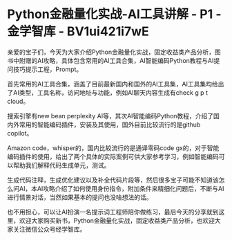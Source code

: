 # Python金融量化实战-AI工具讲解 - P1 - 金学智库 - BV1ui421i7wE

亲爱的宝子们，今天为大家介绍Python金融量化实战，固定收益类产品分析，图书中附赠的AI攻略，具体包含常用的AI工具合集，AI智能编码Python教程与AI提问技巧提示工程，Prompt。

首先常用的AI工具合集，涵盖了目前最新国内和国外的AI工具集，AI工具集均给出了AI类型，工具名称，访问地址与功能，例如AI聊天内容生成有check g p t cloud。

搜索引擎有new bean perplexity AI等，其次AI智能编码Python教程，介绍了国内外常用的智能编码插件，安装及其使用，国外目前比较流行的是github copilot。

Amazon code，whisper的，国内比较流行的是通译零码code gx的，对于智能编码插件的使用，给出了两个具体的实际案例可供大家参考学习，例如智能编码可以帮助我们解释代码生成单元，测试。

生成代码注释，生成优化建议以及补全代码片段等，然后很多宝子可能不知道该怎么问AI，本AI攻略介绍了如何使用身份指令，附加条件来精细化问题后，不断与AI进行情景对话，当然如果基本的提问也没啥想法的话。

也不用担心，可以让AI扮演一名提示词工程师陪你做练习，最后今天的分享就到这里，欢迎大家购买新书，Python金融量化实战，固定收益类产品分析，也欢迎大家关注微信公众号经学智库。

